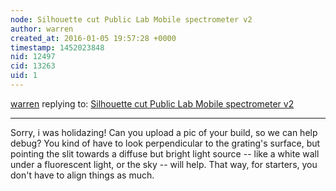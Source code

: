 ```yaml
---
node: Silhouette cut Public Lab Mobile spectrometer v2
author: warren
created_at: 2016-01-05 19:57:28 +0000
timestamp: 1452023848
nid: 12497
cid: 13263
uid: 1
---
```




[warren](../profile/warren) replying to: [Silhouette cut Public Lab Mobile spectrometer v2](../notes/briandegger/12-11-2015/silhouette-cut-public-lab-mobile-spectrometer-v2)

----
Sorry, i was holidazing! Can you upload a pic of your build, so we can help debug? You kind of have to look perpendicular to the grating's surface, but pointing the slit towards a diffuse but bright light source -- like a white wall under a fluorescent light, or the sky -- will help. That way, for starters, you don't have to align things as much. 
